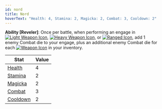 ```yaml
---
id: nord
title: Nord
hoverText: "Health: 4, Stamina: 2, Magicka: 2, Combat: 3, Cooldown: 2"
---
```


**Ability [Reveler]**: Once per battle, when performing an engage in [<img src="/icons/light-weapon.svg" alt="Light Weapon Icon" class="icon-svg" />](docs/battles/battle-forms/light-weapon), [<img src="/icons/heavy-weapon.svg" alt="Heavy Weapon Icon" class="icon-svg" />](docs/battles/battle-forms/heavy-weapon), or [<img src="/icons/ranged-weapon.svg" alt="Ranged Icon" class="icon-svg" />](docs/battles/battle-forms/ranged-weapon), add 1 enemy Combat die to your engage, plus an additional enemy Combat die for each [<img src="/icons/weapon.svg" alt="Weapon Icon" class="icon-svg" />](/docs/items/types/weapon) in your inventory.

| Stat                                          | Value |
| --------------------------------------------- | ----- |
| [Health](/docs/stats/health)                  | 4     |
| [Stamina](/docs/stats/stamina)                | 2     |
| [Magicka](/docs/stats/magicka)                | 2     |
| [Combat](/docs/adventurer/skill-lines/combat) | 3     |
| [Cooldown](/docs/stats/cooldown)              | 2     |
